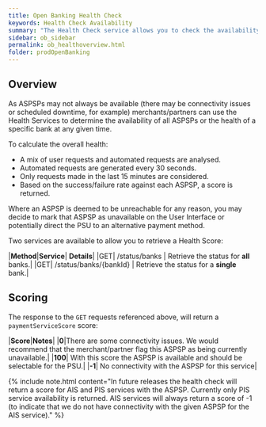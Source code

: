 ```yaml
---
title: Open Banking Health Check
keywords: Health Check Availability
summary: "The Health Check service allows you to check the availability/health of ASPSP connections at a point in time"
sidebar: ob_sidebar
permalink: ob_healthoverview.html
folder: prodOpenBanking
---
```


## Overview

As ASPSPs may not always be available (there may be connectivity issues or scheduled downtime, for example) merchants/partners can use the Health Services to determine the availability of all ASPSPs or the health of a specific bank at any given time. 

To calculate the overall health:

* A mix of user requests and automated requests are analysed.
* Automated requests are generated every 30 seconds.
* Only requests made in the last 15 minutes are considered.
* Based on the success/failure rate against each ASPSP, a score is returned.

Where an ASPSP is deemed to be unreachable for any reason, you may decide to mark that ASPSP as unavailable on the User Interface or potentially direct the PSU to an alternative payment method.

Two services are available to allow you to retrieve a Health Score:

|**Method**|**Service**| **Details**|
|<span class="label label-success">GET</span>| /status/banks | Retrieve the status for **all** banks.|
|<span class="label label-success">GET</span>| /status/banks/{bankId} | Retrieve the status for a **single** bank.| 

## Scoring

The response to the `GET` requests referenced above, will return a `paymentServiceScore` score:

|**Score**|**Notes**|
|**0**|There are some connectivity issues. We would recommend that the merchant/partner flag this ASPSP as being currently unavailable.|
|**100**| With this score the ASPSP is available and should be selectable for the PSU.|
|**-1**| No connectivity with the ASPSP for this service|

{% include note.html content="In future releases the health check will return a score for AIS and PIS services with the ASPSP. Currently only PIS service availability is returned. AIS services will always return a score of -1 (to indicate that we do not have connectivity with the given ASPSP for the AIS service)." %}
